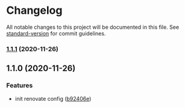 # Changelog

All notable changes to this project will be documented in this file. See [standard-version](https://github.com/conventional-changelog/standard-version) for commit guidelines.

### [1.1.1](https://github.com/emmanuelgautier/renovate-config/compare/v1.1.0...v1.1.1) (2020-11-26)

## 1.1.0 (2020-11-26)


### Features

* init renovate config ([b92406e](https://github.com/emmanuelgautier/renovate-config/commit/b92406ea1528844540956db08447c63643d2ba07))

